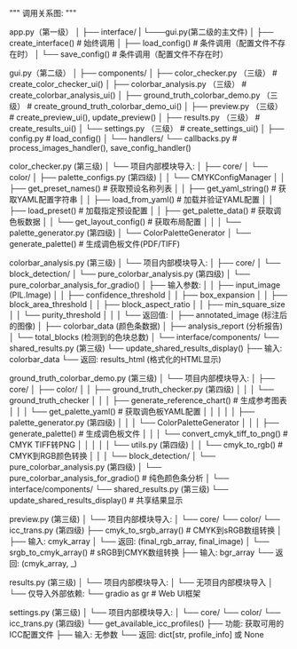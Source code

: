 """
调用关系图:
"""

app.py（第一级）
│
├── interface/
|    └───gui.py(第二级的主文件)
│          ├── create_interface()        # 始终调用
│          ├── load_config()            # 条件调用（配置文件不存在时）
│          └── save_config()            # 条件调用（配置文件不存在时）



gui.py（第二级）
│
├── components/
│   ├── color_checker.py （三级）               # create_color_checker_ui()
│   ├── colorbar_analysis.py （三级）           # create_colorbar_analysis_ui()
│   ├── ground_truth_colorbar_demo.py （三级）  # create_ground_truth_colorbar_demo_ui()
│   ├── preview.py （三级）                     # create_preview_ui(), update_preview()
│   ├── results.py   （三级）                   # create_results_ui()
│   └── settings.py  （三级）                   # create_settings_ui()
│
├── config.py                         # load_config()
│
└── handlers/
    └── callbacks.py                  # process_images_handler(), save_config_handler()



color_checker.py (第三级)
│
└── 项目内部模块导入:
    │
    ├── core/
    │   └── color/
    │       ├── palette_configs.py (第四级)
    │       │   └── CMYKConfigManager
    │       │       ├── get_preset_names()        # 获取预设名称列表
    │       │       ├── get_yaml_string()         # 获取YAML配置字符串
    │       │       ├── load_from_yaml()          # 加载并验证YAML配置
    │       │       ├── load_preset()             # 加载指定预设配置
    │       │       ├── get_palette_data()        # 获取调色板数据
    │       │       └── get_layout_config()       # 获取布局配置
    │       │
    │       └── palette_generator.py (第四级)
    │           └── ColorPaletteGenerator
    │               └── generate_palette()        # 生成调色板文件(PDF/TIFF)




colorbar_analysis.py (第三级)
│
└── 项目内部模块导入:
    │
    ├── core/
    │   └── block_detection/
    │       └── pure_colorbar_analysis.py (第四级)
    │           └── pure_colorbar_analysis_for_gradio()
    │               ├── 输入参数:
    │               │   ├── input_image (PIL.Image)
    │               │   ├── confidence_threshold
    │               │   ├── box_expansion
    │               │   ├── block_area_threshold
    │               │   ├── block_aspect_ratio
    │               │   ├── min_square_size
    │               │   └── purity_threshold
    │               │
    │               └── 返回值:
    │                   ├── annotated_image (标注后的图像)
    │                   ├── colorbar_data (颜色条数据)
    │                   ├── analysis_report (分析报告)
    │                   └── total_blocks (检测到的色块总数)
    │
    └── interface/components/
        └── shared_results.py (第三级)
            └── update_shared_results_display()
                ├── 输入: colorbar_data
                └── 返回: results_html (格式化的HTML显示)


ground_truth_colorbar_demo.py (第三级)
│
└── 项目内部模块导入:
    │
    ├── core/
    │   ├── color/
    │   │   ├── ground_truth_checker.py (第四级)
    │   │   │   └── ground_truth_checker
    │   │   │       ├── generate_reference_chart()     # 生成参考图表
    │   │   │       └── get_palette_yaml()             # 获取调色板YAML配置
    │   │   │
    │   │   ├── palette_generator.py (第四级)
    │   │   │   └── ColorPaletteGenerator
    │   │   │       ├── generate_palette()             # 生成调色板文件
    │   │   │       └── convert_cmyk_tiff_to_png()     # CMYK TIFF转PNG
    │   │   │
    │   │   └── utils.py (第四级)
    │   │       └── cmyk_to_rgb()                      # CMYK到RGB颜色转换
    │   │
    │   └── block_detection/
    │       └── pure_colorbar_analysis.py (第四级)
    │           └── pure_colorbar_analysis_for_gradio() # 纯色颜色条分析
    │
    └── interface/components/
        └── shared_results.py (第三级)
            └── update_shared_results_display()        # 共享结果显示


preview.py (第三级)
│
└── 项目内部模块导入:
    │
    └── core/
        └── color/
            └── icc_trans.py (第四级)
                ├── cmyk_to_srgb_array()          # CMYK到sRGB数组转换
                │   ├── 输入: cmyk_array
                │   └── 返回: (final_rgb_array, final_image)
                │
                └── srgb_to_cmyk_array()          # sRGB到CMYK数组转换
                    ├── 输入: bgr_array
                    └── 返回: (cmyk_array, _)




results.py (第三级)
│
└── 项目内部模块导入:
    │
    └── 无项目内部模块导入
        │
        └── 仅导入外部依赖:
            └── gradio as gr  # Web UI框架



settings.py (第三级)
│
└── 项目内部模块导入:
    │
    └── core/
        └── color/
            └── icc_trans.py (第四级)
                └── get_available_icc_profiles()
                    ├── 功能: 获取可用的ICC配置文件
                    ├── 输入: 无参数
                    └── 返回: dict[str, profile_info] 或 None